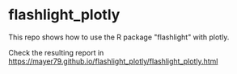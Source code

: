 # flashlight_plotly
This repo shows how to use the R package "flashlight" with plotly.

Check the resulting report in https://mayer79.github.io/flashlight_plotly/flashlight_plotly.html
